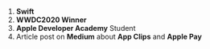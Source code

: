 1. **Swift**
2. **WWDC2020 Winner**
3. __Apple Developer Academy__ Student
4. Article post on __Medium__ about **App Clips** and **Apple Pay**
